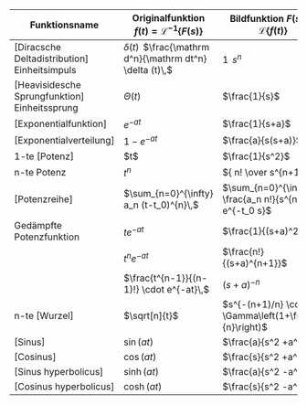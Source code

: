 | Funktionsname                                  | Originalfunktion $f(t) = \mathcal{L}^{-1} \left\{ F(s) \right\}$  | Bildfunktion $F(s) = \mathcal{L}\left\{ f(t) \right\}$  | [Konvergenz]- bereich       |
| -----------------------------------------------| ------------------------------------------------------------------| --------------------------------------------------------| ----------------------------|
| [Diracsche Deltadistribution] Einheitsimpuls   | $\delta(t)\,$ $\frac{\mathrm d^n}{\mathrm dt^n} \delta (t)\,$     | $1\,$ $s^{n}\,$                                         | $s \in \mathbb{C}\,$        |
| [Heavisidesche Sprungfunktion] Einheitssprung  | $\Theta(t)\,$                                                     | $\frac{1}{s}$                                           | $\operatorname{Re}(s)>0$    |
| [Exponentialfunktion]                          | $e^{-at}\,$                                                       | $\frac{1}{s+a}$                                         | $\operatorname{Re}(s)> -a$  |
| [Exponentialverteilung]                        | $1-e^{-at}\,$                                                     | $\frac{a}{s(s+a)}$                                      | $\operatorname{Re}(s)> -a$  |
| 1-te [Potenz]                                  | $t\$                                                              | $\frac{1}{s^2}$                                         | $\operatorname{Re}(s)>0$    |
| n-te Potenz                                    | $t^{n}\,$                                                         | ${ n! \over s^{n+1}}$                                   | $\operatorname{Re}(s)>0$    |
| [Potenzreihe]                                  | $\sum_{n=0}^{\infty} a_n (t-t_0)^{n}\,$                           | $\sum_{n=0}^{\infty} \frac{a_n n!}{s^{n+1}} e^{-t_0 s}$ | $\operatorname{Re}(s)>0$    |
| Gedämpfte Potenzfunktion                       | $t e^{-at}\,$                                                     | $\frac{1}{(s+a)^2}$                                     | $\operatorname{Re}(s)>-a$   |
|                                                | $t^{n} e^{-at}\,$                                                 | $\frac{n!}{(s+a)^{n+1}}$                                | $\operatorname{Re}(s)>-a$   |
|                                                | $\frac{t^{n-1}}{(n-1)!} \cdot e^{-at}\,$                          | $(s + a)^{-n}$                                          | $\operatorname{Re}(s)>-a$   |
| n-te [Wurzel]                                  | $\sqrt[n]{t}$                                                     | $s^{-(n+1)/n} \cdot \Gamma\left(1+\frac{1}{n}\right)$   | $\operatorname{Re}(s)>0$    |
| [Sinus]                                        | $\sin(at) \,$                                                     | $\frac{a}{s^2 +a^2}$                                    | $\operatorname{Re}(s)>0$    |
| [Cosinus]                                      | $\cos(at) \,$                                                     | $\frac{s}{s^2 +a^2}$                                    | $\operatorname{Re}(s)>0$    |
| [Sinus hyperbolicus]                           | $\sinh(at) \,$                                                    | $\frac{a}{s^2 -a^2}$                                    |                             |
| [Cosinus hyperbolicus]                         | $\cosh(at) \,$                                                    | $\frac{s}{s^2 -a^2}$                                    |                             |